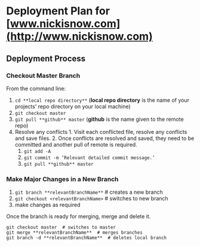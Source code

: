 # Deployment Plan for [www.nickisnow.com](http://www.nickisnow.com)

## Deployment Process

### Checkout Master Branch

From the command line:

1. `cd **local repo directory**`
   (**local repo directory** is the name of your projects' repo directory on your local machine)
2. `git checkout master`
3. `git pull **github** master`
   (**github** is the name given to the remote repo)
  1. Resolve any conflicts
    1.  Visit each conflicted file, resolve any conflicts and save files.
    2.  Once conflicts are resolved and saved, they need to be committed and another pull of remote is required.
      1.  `git add -A`
      2.  `git commit -m ‘Relevant detailed commit message.’`
      3.  `git pull **github** master`

### Make Major Changes in a New Branch

1. `git branch **relevantBranchName**`  # creates a new branch
2. `git checkout <relevantBranchName>`  # switches to new branch
3. make changes as required

Once the branch is ready for merging, merge and delete it.

    git checkout master  # switches to master
    git merge **relevantBranchName**  # merges branches
    git branch -d **relevantBranchName**  # deletes local branch